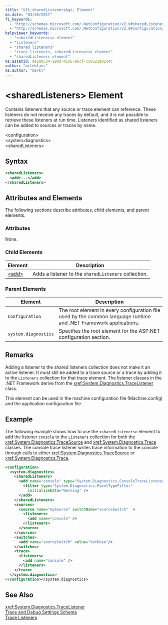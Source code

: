 ```yaml
---
title: "&lt;sharedListeners&gt; Element"
ms.date: "03/30/2017"
f1_keywords: 
  - "http://schemas.microsoft.com/.NetConfiguration/v2.0#sharedListeners"
  - "http://schemas.microsoft.com/.NetConfiguration/v2.0#configuration/system.diagnostics/sharedListeners"
helpviewer_keywords: 
  - "<sharedListeners> element"
  - "listeners"
  - "shared listeners"
  - "trace listeners, <sharedListeners> element"
  - "sharedListeners element"
ms.assetid: de200534-19dd-4156-86cf-c50521802c4c
author: "mcleblanc"
ms.author: "markl"
---
```

# &lt;sharedListeners&gt; Element
Contains listeners that any source or trace element can reference.  These listeners do not receive any traces by default, and it is not possible to retrieve these listeners at run time. Listeners identified as shared listeners can be added to sources or traces by name.  
  
 \<configuration>  
\<system.diagnostics>  
\<sharedListeners>  
  
## Syntax  
  
```xml  
<sharedListeners>   
  <add>...</add>  
</sharedListeners>  
```  
  
## Attributes and Elements  
 The following sections describe attributes, child elements, and parent elements.  
  
### Attributes  
 None.  
  
### Child Elements  
  
|Element|Description|  
|-------------|-----------------|  
|[\<add>](../../../../../docs/framework/configure-apps/file-schema/trace-debug/add-element-for-listeners-for-trace.md)|Adds a listener to the `sharedListeners` collection.|  
  
### Parent Elements  
  
|Element|Description|  
|-------------|-----------------|  
|`Configuration`|The root element in every configuration file used by the common language runtime and .NET Framework applications.|  
|`system.diagnostics`|Specifies the root element for the ASP.NET configuration section.|  
  
## Remarks  
 Adding a listener to the shared listeners collection does not make it an active listener. It must still be added to a trace source or a trace by adding it to the `Listeners` collection for that trace element. The listener classes in the .NET Framework derive from the <xref:System.Diagnostics.TraceListener> class.  
  
 This element can be used in the machine configuration file (Machine.config) and the application configuration file.  
  
## Example  
 The following example shows how to use the `<sharedListeners>` element to add the listener `console` to the `Listeners` collection for both the <xref:System.Diagnostics.TraceSource> and <xref:System.Diagnostics.Trace> classes. The console trace listener writes trace information to the console through calls to either <xref:System.Diagnostics.TraceSource> or <xref:System.Diagnostics.Trace>.  
  
```xml  
<configuration>  
  <system.diagnostics>  
    <sharedListeners>  
      <add name="console" type="System.Diagnostics.ConsoleTraceListener" >  
        <filter type="System.Diagnostics.EventTypeFilter"  
          initializeData="Warning" />  
      </add>  
    </sharedListeners>  
    <sources>  
      <source name="mySource" switchName="sourceSwitch"  >  
        <listeners>  
          <add name="console" />  
        </listeners>  
      </source>  
    </sources>  
    <switches>  
      <add name="sourceSwitch" value="Verbose"/>  
    </switches>  
    <trace>  
      <listeners>  
        <add name="console" />  
      </listeners>  
    </trace>  
  </system.diagnostics>  
</configuration></system.diagnostics>   
```  
  
## See Also  
 <xref:System.Diagnostics.TraceListener>  
 [Trace and Debug Settings Schema](../../../../../docs/framework/configure-apps/file-schema/trace-debug/index.md)  
 [Trace Listeners](../../../../../docs/framework/debug-trace-profile/trace-listeners.md)
